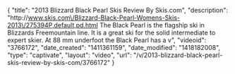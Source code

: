 {
    "title": "2013 Blizzard Black Pearl Skis Review By Skis.com",
    "description": "http:\/\/www.skis.com\/Blizzard-Black-Pearl-Womens-Skis-2013\/275394P,default,pd.html  The Black Pearl is the flagship ski in Blizzards Freemountain line. It is a great ski for the solid intermediate to expert skier. At 88 mm underfoot the Black Pearl has a v",
    "videoid": "3766172",
    "date_created": "1411361159",
    "date_modified": "1418182008",
    "type": "captivate",
    "layout": "video",
    "url": "\/v\/2013-blizzard-black-pearl-skis-review-by-skis-com\/3766172"
}